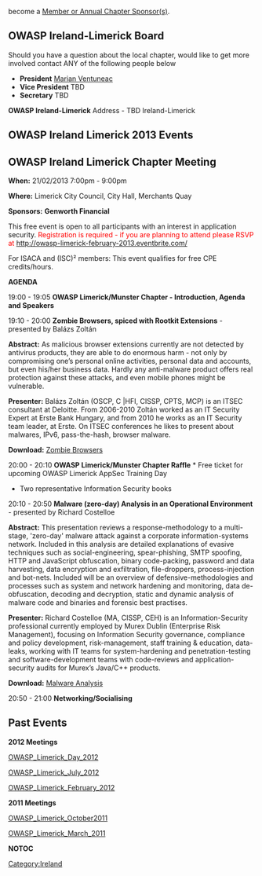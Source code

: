 become a [Member or Annual Chapter
Sponsor(s)](http://www.owasp.org/index.php/Membership#Categories_of_Membership_.26_Supporters).

## OWASP Ireland-Limerick Board

Should you have a question about the local chapter, would like to get
more involved contact ANY of the following people below


  - **President** [Marian
    Ventuneac](mailto:marian.ventuneac@owasp.org)
  - **Vice President** TBD
  - **Secretary** TBD


**OWASP Ireland-Limerick**
Address - TBD
<paypal>Ireland-Limerick</paypal>

## OWASP Ireland Limerick 2013 Events



## OWASP Ireland Limerick Chapter Meeting


**When:** 21/02/2013 7:00pm - 9:00pm

**Where:** Limerick City Council, City Hall, Merchants Quay

**Sponsors:** **Genworth Financial**

This free event is open to all participants with an interest in
application security.
<span style="color: red; text-decoration:"> Registration is required -
if you are planning to attend please RSVP at
<http://owasp-limerick-february-2013.eventbrite.com/> </span>

For ISACA and (ISC)² members: This event qualifies for free CPE
credits/hours.

**AGENDA**

19:00 - 19:05 **OWASP Limerick/Munster Chapter - Introduction, Agenda
and Speakers**

19:10 - 20:00 **Zombie Browsers, spiced with Rootkit Extensions** -
presented by Balázs Zoltán

**Abstract:** As malicious browser extensions currently are not detected
by antivirus products, they are able to do enormous harm - not only by
compromising one’s personal online activities, personal data and
accounts, but even his/her business data. Hardly any anti-malware
product offers real protection against these attacks, and even mobile
phones might be vulnerable.

**Presenter:** Balázs Zoltán (OSCP, C |HFI, CISSP, CPTS, MCP) is an
ITSEC consultant at Deloitte. From 2006-2010 Zoltán worked as an IT
Security Expert at Erste Bank Hungary, and from 2010 he works as an IT
Security team leader, at Erste. On ITSEC conferences he likes to present
about malwares, IPv6, pass-the-hash, browser malware.

**Download:** [Zombie
Browsers](https://www.owasp.org/images/c/c5/OWASPIreland-Limerick_20130221_Zombie_Browsers.pdf)


20:00 - 20:10 **OWASP Limerick/Munster Chapter Raffle**
\* Free ticket for upcoming OWASP Limerick AppSec Training Day

  - Two representative Information Security books




20:10 - 20:50 **Malware (zero-day) Analysis in an Operational
Environment** - presented by Richard Costelloe

**Abstract:** This presentation reviews a response-methodology to a
multi-stage, 'zero-day' malware attack against a corporate
information-systems network. Included in this analysis are detailed
explanations of evasive techniques such as social-engineering,
spear-phishing, SMTP spoofing, HTTP and JavaScript obfuscation, binary
code-packing, password and data harvesting, data encryption and
exfiltration, file-droppers, process-injection and bot-nets. Included
will be an overview of defensive-methodologies and processes such as
system and network hardening and monitoring, data de-obfuscation,
decoding and decryption, static and dynamic analysis of malware code and
binaries and forensic best practises.

**Presenter:** Richard Costelloe (MA, CISSP, CEH) is an
Information-Security professional currently employed by Murex Dublin
(Enterprise Risk Management), focusing on Information Security
governance, compliance and policy development, risk-management, staff
training & education, data-leaks, working with IT teams for
system-hardening and penetration-testing and software-development teams
with code-reviews and application-security audits for Murex’s Java/C++
products.

**Download:** [Malware
Analysis](https://www.owasp.org/images/7/7e/OWASPIreland-Limerick_20130221_Malware_Analysis.pdf)


20:50 - 21:00 **Networking/Socialising**


## Past Events

**2012 Meetings**

[OWASP_Limerick_Day_2012](OWASP_Limerick_Day_2012 "wikilink")

[OWASP_Limerick_July_2012](OWASP_Limerick_July_2012 "wikilink")

[OWASP_Limerick_February_2012](OWASP_Limerick_February_2012 "wikilink")

**2011 Meetings**

[OWASP_Limerick_October2011](OWASP_Limerick_October2011 "wikilink")

[OWASP_Limerick_March_2011](OWASP_Limerick_March_2011 "wikilink")



__NOTOC__ <headertabs />

[Category:Ireland](Category:Ireland "wikilink")